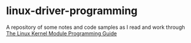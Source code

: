 # linux-driver-programming

A repository of some notes and code samples as I read and work through [The Linux Kernel Module Programming Guide](https://tldp.org/LDP/lkmpg/2.6/html/index.html)
